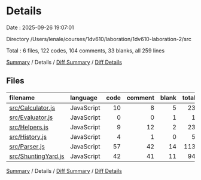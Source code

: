 # Details

Date : 2025-09-26 19:07:01

Directory /Users/lenale/courses/1dv610/laboration/1dv610-laboration-2/src

Total : 6 files,  122 codes, 104 comments, 33 blanks, all 259 lines

[Summary](results.md) / Details / [Diff Summary](diff.md) / [Diff Details](diff-details.md)

## Files
| filename | language | code | comment | blank | total |
| :--- | :--- | ---: | ---: | ---: | ---: |
| [src/Calculator.js](/src/Calculator.js) | JavaScript | 10 | 8 | 5 | 23 |
| [src/Evaluator.js](/src/Evaluator.js) | JavaScript | 0 | 0 | 1 | 1 |
| [src/Helpers.js](/src/Helpers.js) | JavaScript | 9 | 12 | 2 | 23 |
| [src/History.js](/src/History.js) | JavaScript | 4 | 1 | 0 | 5 |
| [src/Parser.js](/src/Parser.js) | JavaScript | 57 | 42 | 14 | 113 |
| [src/ShuntingYard.js](/src/ShuntingYard.js) | JavaScript | 42 | 41 | 11 | 94 |

[Summary](results.md) / Details / [Diff Summary](diff.md) / [Diff Details](diff-details.md)